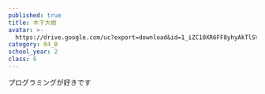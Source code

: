 ```yaml
---
published: true
title: 木下大樹
avatar: >-
  https://drive.google.com/uc?export=download&id=1_iZC10XR6FF8yhyAkTlSVsJM_p7uMcpu
category: 04_B
school_year: 2
class: 6
---
```

プログラミングが好きです

